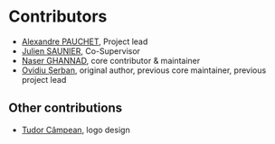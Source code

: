 # Contributors

- [Alexandre PAUCHET](http://asi.insa-rouen.fr/enseignants/~apauchet/), Project lead
- [Julien SAUNIER](http://pagesperso.litislab.fr/~jsaunier/), Co-Supervisor
- [Naser GHANNAD](), core contributor & maintainer
- [Ovidiu Șerban](http://ovidiu.roboslang.org/), original author, previous core maintainer, previous project lead

## Other contributions

- [Tudor Câmpean](http://www.tudorcampean.com/), logo design